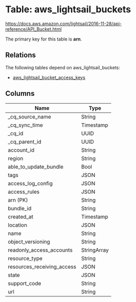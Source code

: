 # Table: aws_lightsail_buckets

https://docs.aws.amazon.com/lightsail/2016-11-28/api-reference/API_Bucket.html

The primary key for this table is **arn**.

## Relations

The following tables depend on aws_lightsail_buckets:
  - [aws_lightsail_bucket_access_keys](aws_lightsail_bucket_access_keys.md)

## Columns

| Name          | Type          |
| ------------- | ------------- |
|_cq_source_name|String|
|_cq_sync_time|Timestamp|
|_cq_id|UUID|
|_cq_parent_id|UUID|
|account_id|String|
|region|String|
|able_to_update_bundle|Bool|
|tags|JSON|
|access_log_config|JSON|
|access_rules|JSON|
|arn (PK)|String|
|bundle_id|String|
|created_at|Timestamp|
|location|JSON|
|name|String|
|object_versioning|String|
|readonly_access_accounts|StringArray|
|resource_type|String|
|resources_receiving_access|JSON|
|state|JSON|
|support_code|String|
|url|String|